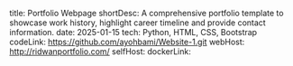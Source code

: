 title: Portfolio Webpage
shortDesc: A comprehensive portfolio template to showcase work history, highlight career timeline and provide contact information.
date: 2025-01-15
tech: Python, HTML, CSS, Bootstrap
codeLink: https://github.com/ayohbami/Website-1.git
webHost: http://ridwanportfolio.com/
selfHost: 
dockerLink: 